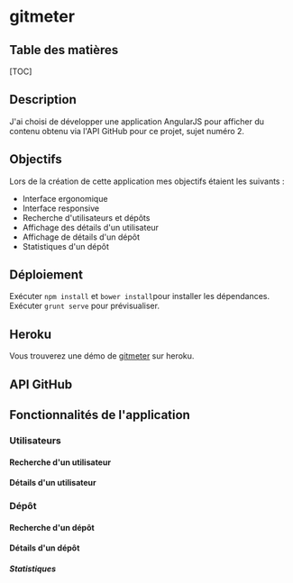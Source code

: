 # gitmeter
## Table des matières
[TOC]

## Description

J'ai choisi de développer une application AngularJS pour afficher du contenu obtenu via l'API GitHub pour ce projet, sujet numéro 2.

## Objectifs
Lors de la création de cette application mes objectifs étaient les suivants :

 - Interface ergonomique
 - Interface responsive
 - Recherche d'utilisateurs et dépôts
 - Affichage des détails d'un utilisateur
 - Affichage de détails d'un dépôt
 - Statistiques d'un dépôt

## Déploiement

Exécuter `npm install` et `bower install`pour installer les dépendances.
Exécuter `grunt serve` pour prévisualiser.

## Heroku

Vous trouverez une démo de [gitmeter](https://secure-taiga-70681.herokuapp.com) sur heroku.

## API GitHub

## Fonctionnalités de l'application 
### Utilisateurs
#### Recherche d'un utilisateur
#### Détails d'un utilisateur
### Dépôt
#### Recherche d'un dépôt
#### Détails d'un dépôt
##### Statistiques